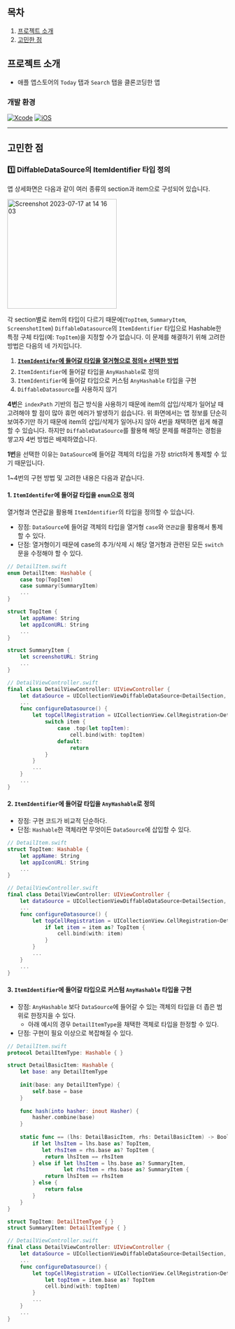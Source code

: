 ## 목차
1. [프로젝트 소개](프로젝트-소개)
2. [고민한 점](고민한-점)

## 프로젝트 소개
- 애플 앱스토어의 `Today` 탭과 `Search` 탭을 클론코딩한 앱

### 개발 환경
[![Xcode](https://img.shields.io/badge/Xcode-14.2-orange)]() [![iOS](https://img.shields.io/badge/iOS-14.0-blue)]()

<!-- ### 기능 -->


---

## 고민한 점

### 1️⃣ DiffableDataSource의 ItemIdentifier 타입 정의
앱 상세화면은 다음과 같이 여러 종류의 section과 item으로 구성되어 있습니다.

<img width="250" alt="Screenshot 2023-07-17 at 14 16 03" src="https://github.com/dev-summer/AppStore/assets/98260324/51e105b0-944d-4e39-8c72-d337e79c3356">

각 section별로 item의 타입이 다르기 때문에(`TopItem`, `SummaryItem`, `ScreenshotItem`) `DiffableDatasource`의 `ItemIdentifier` 타입으로 Hashable한 특정 구체 타입(예: `TopItem`)을 지정할 수가 없습니다. 이 문제를 해결하기 위해 고려한 방법은 다음의 네 가지입니다.

1. **<u>`ItemIdentifer`에 들어갈 타입을 열거형으로 정의⭐️ 선택한 방법</u>**
2. `ItemIdentifier`에 들어갈 타입을 `AnyHashable`로 정의
3. `ItemIdentifier`에 들어갈 타입으로 커스텀 `AnyHashable` 타입을 구현
4. `DiffableDatasource`를 사용하지 않기

**4번**은 `indexPath` 기반의 접근 방식을 사용하기 때문에 item의 삽입/삭제가 일어날 때 고려해야 할 점이 많아 휴먼 에러가 발생하기 쉽습니다. 위 화면에서는 앱 정보를 단순히 보여주기만 하기 때문에 item의 삽입/삭제가 일어나지 않아 4번을 채택하면 쉽게 해결할 수 있습니다. 하지만 `DiffableDataSource`를 활용해 해당 문제를 해결하는 경험을 쌓고자 4번 방법은 배제하였습니다.

**1번**을 선택한 이유는 `DataSource`에 들어갈 객체의 타입을 가장 strict하게 통제할 수 있기 때문입니다.

1~4번의 구현 방법 및 고려한 내용은 다음과 같습니다.

#### 1. `ItemIdentifer`에 들어갈 타입을 `enum`으로 정의
열거형과 연관값을 활용해 `ItemIdentifier`의 타입을 정의할 수 있습니다.
- 장점: `DataSource`에 들어갈 객체의 타입을 열거형 `case`와 `연관값`을 활용해서 통제할 수 있다.
- 단점: 열거형이기 때문에 case의 추가/삭제 시 해당 열거형과 관련된 모든 `switch`문을 수정해야 할 수 있다.

``` swift
// DetailItem.swift
enum DetailItem: Hashable {
    case top(TopItem)
    case summary(SummaryItem)
    ...
}

struct TopItem {
    let appName: String
    let appIconURL: String
    ...
}

struct SummaryItem {
    let screenshotURL: String
    ...
}

// DetailViewController.swift
final class DetailViewController: UIViewController {
    let dataSource = UICollectionViewDiffableDataSource<DetailSection, DetailItem>()
    ...
    func configureDatasource() {
        let topCellRegistration = UICollectionView.CellRegistration<DetailTopCell, DetailItem> { cell, _, item in
            switch item {
                case .top(let topItem):
                    cell.bind(with: topItem)
                default:
                    return
            }
        }
        ...
    }
    ...
}
```

#### 2. `ItemIdentifier`에 들어갈 타입을 `AnyHashable`로 정의
- 장점: 구현 코드가 비교적 단순하다.
- 단점: `Hashable`한 객체라면 무엇이든 `DataSource`에 삽입할 수 있다.

```swift
// DetailItem.swift
struct TopItem: Hashable {
    let appName: String
    let appIconURL: String
    ...
}

// DetailViewController.swift
final class DetailViewController: UIViewController {
    let dataSource = UICollectionViewDiffableDataSource<DetailSection, AnyHashable>()
    ...
    func configureDatasource() {
        let topCellRegistration = UICollectionView.CellRegistration<DetailTopCell, AnyHashable> { cell, _, item in
            if let item = item as? TopItem {
                cell.bind(with: item)
            }
        }
        ...
    }
    ...
}
```

#### 3. `ItemIdentifier`에 들어갈 타입으로 커스텀 `AnyHashable` 타입을 구현
- 장점: `AnyHashable` 보다 `DataSource`에 들어갈 수 있는 객체의 타입을 더 좁은 범위로 한정지을 수 있다.
  - 아래 예시의 경우 `DetailItemType`을 채택한 객체로 타입을 한정할 수 있다.
- 단점: 구현이 필요 이상으로 복잡해질 수 있다.

```swift
// DetailItem.swift
protocol DetailItemType: Hashable { }

struct DetailBasicItem: Hashable {
    let base: any DetailItemType
    
    init(base: any DetailItemType) {
        self.base = base
    }
    
    func hash(into hasher: inout Hasher) {
        hasher.combine(base)
    }
    
    static func == (lhs: DetailBasicItem, rhs: DetailBasicItem) -> Bool {
        if let lhsItem = lhs.base as? TopItem,
           let rhsItem = rhs.base as? TopItem {
            return lhsItem == rhsItem
        } else if let lhsItem = lhs.base as? SummaryItem,
                  let rhsItem = rhs.base as? SummaryItem {
            return lhsItem == rhsItem
        } else {
            return false
        }
    }
}

struct TopItem: DetailItemType { }
struct SummaryItem: DetailItemType { }

// DetailViewController.swift
final class DetailViewController: UIViewController {
    let dataSource = UICollectionViewDiffableDataSource<DetailSection, DetailBasicItem>()
    ...
    func configureDatasource() {
        let topCellRegistration = UICollectionView.CellRegistration<DetailTopCell, DetailBasicItem> { cell, _, item in
            let topItem = item.base as? TopItem
            cell.bind(with: topItem)
        }
        ...
    }
    ...
}
```
